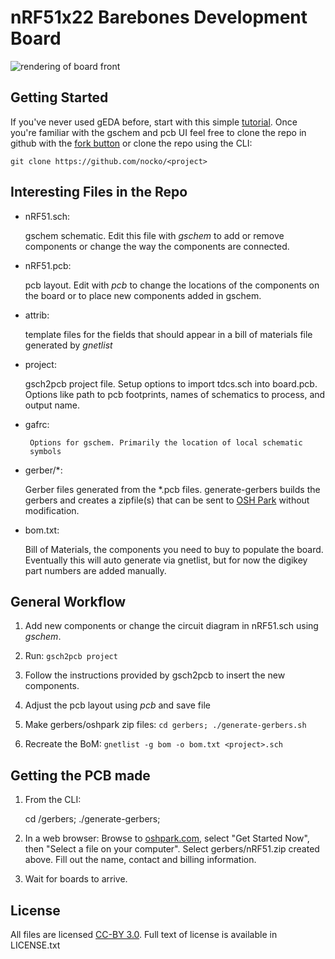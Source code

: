 nRF51x22 Barebones Development Board
====================================

![rendering of board front](https://raw.github.com/nocko/nRF-breakout/master/nRF51-top.png)


Getting Started
---------------

If you've never used gEDA before, start with this simple
[tutorial](http://hobby-electrons.sourceforge.net/tutorials/gEDA/index.html). Once
you're familiar with the gschem and pcb UI feel free to clone the repo
in github with the [fork button](https://github.com/nocko/<project>/fork)
or clone the repo using the CLI:

    git clone https://github.com/nocko/<project>

Interesting Files in the Repo
-----------------------------

* nRF51.sch:

	gschem schematic. Edit this file with *gschem* to add or
	remove components or change the way the components are
	connected.

* nRF51.pcb:
 
  	pcb layout. Edit with *pcb* to change the locations of the
	components on the board or to place new components added in
	gschem.

* attrib:

	template files for the fields that should appear in a bill of
	materials file generated by *gnetlist*

* project:

	gsch2pcb project file. Setup options to import tdcs.sch into
	board.pcb. Options like path to pcb footprints, names of
	schematics to process, and output name.

* gafrc:
 
       Options for gschem. Primarily the location of local schematic
       symbols

* gerber/*:
	
	Gerber files generated from the *.pcb files. generate-gerbers
	builds the gerbers and creates a zipfile(s) that can be sent
	to [OSH Park](http://oshpark.com/) without modification.

* bom.txt:

	Bill of Materials, the components you need to buy to populate
	the board. Eventually this will auto generate via gnetlist,
	but for now the digikey part numbers are added manually.


General Workflow
----------------

1. Add new components or change the circuit diagram in nRF51.sch using
*gschem*.

1. Run: ```gsch2pcb project```

1. Follow the instructions provided by gsch2pcb to insert the new
components.

1. Adjust the pcb layout using *pcb* and save file

1. Make gerbers/oshpark zip files: ```cd gerbers; ./generate-gerbers.sh```

1. Recreate the BoM: ```gnetlist -g bom -o bom.txt <project>.sch```

Getting the PCB made
--------------------

 1. From the CLI:

     cd <project>/gerbers; ./generate-gerbers; 

 2. In a web browser: Browse to [oshpark.com](http://oshpark.com),
select "Get Started Now", then "Select a file on your
computer". Select gerbers/nRF51.zip created above. Fill out the name,
contact and billing information.

 3. Wait for boards to arrive.

License
-------

All files are licensed [CC-BY
3.0](http://creativecommons.org/licenses/by/3.0/). Full text of
license is available in LICENSE.txt
